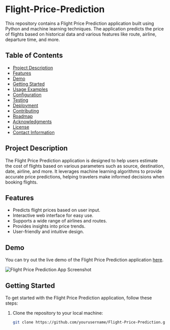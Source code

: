 # Flight-Price-Prediction

This repository contains a Flight Price Prediction application built using Python and machine learning techniques. The application predicts the price of flights based on historical data and various features like route, airline, departure time, and more.

## Table of Contents

- [Project Description](#project-description)
- [Features](#features)
- [Demo](#demo)
- [Getting Started](#getting-started)
- [Usage Examples](#usage-examples)
- [Configuration](#configuration)
- [Testing](#testing)
- [Deployment](#deployment)
- [Contributing](#contributing)
- [Roadmap](#roadmap)
- [Acknowledgments](#acknowledgments)
- [License](#license)
- [Contact Information](#contact-information)

## Project Description

The Flight Price Prediction application is designed to help users estimate the cost of flights based on various parameters such as source, destination, date, airline, and more. It leverages machine learning algorithms to provide accurate price predictions, helping travelers make informed decisions when booking flights.

## Features

- Predicts flight prices based on user input.
- Interactive web interface for easy use.
- Supports a wide range of airlines and routes.
- Provides insights into price trends.
- User-friendly and intuitive design.

## Demo

You can try out the live demo of the Flight Price Prediction application [here](#).

![Flight Price Prediction App Screenshot](https://github.com/yourusername/Flight-Price-Prediction/raw/main/screenshot.png)

## Getting Started

To get started with the Flight Price Prediction application, follow these steps:

1. Clone the repository to your local machine:

   ```bash
   git clone https://github.com/yourusername/Flight-Price-Prediction.git
